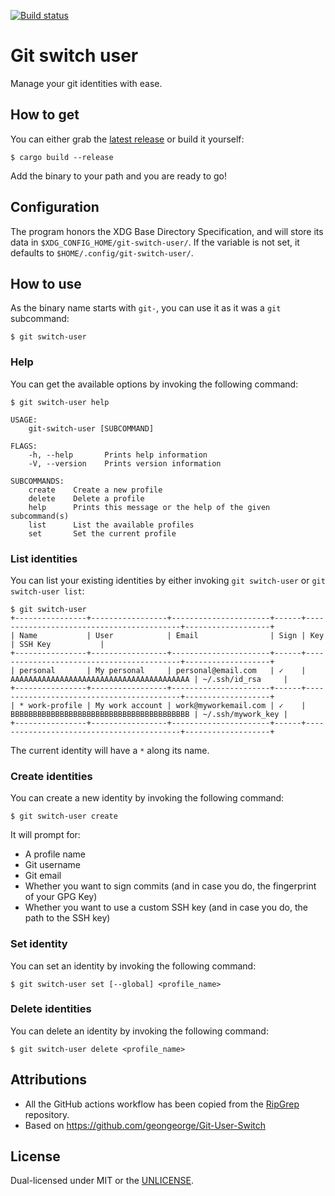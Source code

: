 [![Build status](https://github.com/cquintana92/gitswitch-user/workflows/ci/badge.svg)](https://github.com/cquintana92/git-switch-user/actions)

# Git switch user

Manage your git identities with ease.

## How to get

You can either grab the [latest release](https://github.com/cquintana92/git-switch-user/releases/latest) or build it yourself:

```
$ cargo build --release
```

Add the binary to your path and you are ready to go!

## Configuration

The program honors the XDG Base Directory Specification, and will store its data in `$XDG_CONFIG_HOME/git-switch-user/`. If the variable is not set, it defaults to `$HOME/.config/git-switch-user/`.  

## How to use

As the binary name starts with `git-`, you can use it as it was a `git` subcommand:

```
$ git switch-user
```

### Help

You can get the available options by invoking the following command:

```
$ git switch-user help

USAGE:
    git-switch-user [SUBCOMMAND]

FLAGS:
    -h, --help       Prints help information
    -V, --version    Prints version information

SUBCOMMANDS:
    create    Create a new profile
    delete    Delete a profile
    help      Prints this message or the help of the given subcommand(s)
    list      List the available profiles
    set       Set the current profile
```

### List identities

You can list your existing identities by either invoking `git switch-user` or `git switch-user list`:

```
$ git switch-user       
+----------------+-----------------+----------------------+------+------------------------------------------+-------------------+
| Name           | User            | Email                | Sign | Key                                      | SSH Key           |
+----------------+-----------------+----------------------+------+------------------------------------------+-------------------+
| personal       | My personal     | personal@email.com   | ✓    | AAAAAAAAAAAAAAAAAAAAAAAAAAAAAAAAAAAAAAAA | ~/.ssh/id_rsa     |
+----------------+-----------------+----------------------+------+------------------------------------------+-------------------+
| * work-profile | My work account | work@myworkemail.com | ✓    | BBBBBBBBBBBBBBBBBBBBBBBBBBBBBBBBBBBBBBBB | ~/.ssh/mywork_key |
+----------------+-----------------+----------------------+------+------------------------------------------+-------------------+
```

The current identity will have a `*` along its name.

### Create identities

You can create a new identity by invoking the following command:

```
$ git switch-user create
```

It will prompt for:

* A profile name
* Git username
* Git email
* Whether you want to sign commits (and in case you do, the fingerprint of your GPG Key)
* Whether you want to use a custom SSH key (and in case you do, the path to the SSH key)

### Set identity

You can set an identity by invoking the following command:

```
$ git switch-user set [--global] <profile_name>
```

### Delete identities

You can delete an identity by invoking the following command:

```
$ git switch-user delete <profile_name>
```

## Attributions

* All the GitHub actions workflow has been copied from the [RipGrep](https://github.com/BurntSushi/ripgrep) repository.
* Based on https://github.com/geongeorge/Git-User-Switch

## License

Dual-licensed under MIT or the [UNLICENSE](https://unlicense.org).
